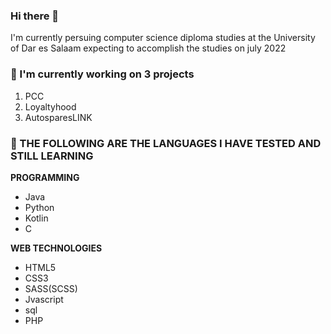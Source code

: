 ### Hi there 👋
<!--
**adolfalfred/adolfalfred** is a ✨ _special_ ✨ repository because its `README.md` (this file) appears on your GitHub profile.

Here are some ideas to get you started:

-  I’m currently working on ...
-  I’m currently learning ...
- 👯 I’m looking to collaborate on ...
- 🤔 I’m looking for help with ...
- 💬 Ask me about ...
- 📫 How to reach me: ...
- 😄 Pronouns: ...
- ⚡ Fun fact: ...
-->
I'm currently persuing computer science diploma studies at the University of Dar es Salaam expecting to accomplish the studies on july 2022

### 🔭 I'm currently working on 3 projects
1. PCC
2. Loyaltyhood
3. AutosparesLINK

### 🌱 THE FOLLOWING ARE THE LANGUAGES I HAVE TESTED AND STILL LEARNING
**PROGRAMMING**
- Java
- Python
- Kotlin
- C

**WEB TECHNOLOGIES**
- HTML5
- CSS3
- SASS(SCSS)
- Jvascript
- sql
- PHP
